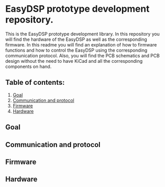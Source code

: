 # EasyDSP prototype development repository.
This is the EasyDSP prototype development library. In this repository you will find the hardware of the EasyDSP as well as the corresponding firmware. In this readme you will find an explanation of how to firmware functions and how to control the EasyDSP using the corresponding communication protocol. Also, you will find the PCB schematics and PCB design without the need to have KiCad and all the corresponding components on hand.

## Table of contents:
1. [Goal](#Goal)
2. [Communication and protocol](#Communication)
3. [Firmware](#Firmware)
4. [Hardware](#Hardware)

## Goal <a name="Goal"></a>
## Communication and protocol <a name="Communication"></a>
## Firmware <a name="Firmware"></a>
## Hardware <a name="Hardware"></a>